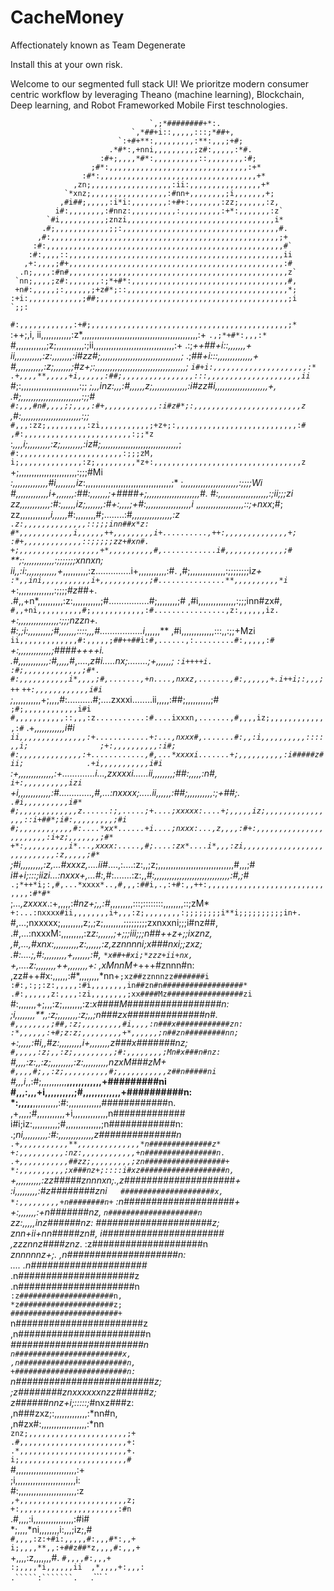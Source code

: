 # CacheMoney
Affectionately known as Team Degenerate

Install this at your own risk.

Welcome to our segmented full stack UI! We prioritze modern consumer centric workflow by leveraging Theano (machine learning), Blockchain, Deep learning, and Robot Frameworked Mobile First teschnologies.



                                   `,;*########+*:.                                                                                                   
                               `,*##+i::,,,,,:::;*##+,                                                                                                
                            `:+#+**:,,,,,,,,,:**:,,,;+#;                                                                                              
                          .*#*:,+nni,,,,,,,,,;z#:,,,,,:*#.                                                                                            
                        :#+;,,,,*#*:,,,,,,,,,,::,,,,,,,,:#;                                                                                           
                      ;#*:,,,,,,,,,,,,,,,,,,,,,,,,,,,,,,,:+*                                                                                          
                    :#*:,,,,,,,,,,,,,,,,,,,,,,,,,,,,,,,,,,,+*                                                                                         
                  ,zn;,,,,,,,,,,,,,,,,,,:ii:,,,,,,,,,,,,,,,,+*                                                                                        
                `*xnz;,,,,,,,,,,,,,,,,,:#nn+,,,,,,,,;i,,,,,,,+;                                                                                       
               ,#i##;,,,,,:i*i:,,,,,,,,:+#+:,,,,,,,:zz;,,,,,,:z,                                                                                      
              i#:,,,,,,,,:#nnz:,,,,,,,,,,:,,,,,,,,,:+*:,,,,,,,:z`                                                                                     
            `#i,,,,,,,,,,;znzi,,,,,,,,,,,,,,,,,,,,,,,,,,,,,,,,,i*                                                                                     
           .#;,,,,,,,,,,,,;;:,,,,,,,,,,,,,,,,,,,,,,,,,,,,,,,,,,,#.                                                                                    
          ,#:,,,,,,,,,,,,,,,,,,,,,,,,,,,,,,,,,,,,,,,,,,,,,,,,,,,;+                                                                                    
         :#:,,,,,,,,,,,,,,,,,,,,,,,,,,,,,,,,,,,,,,,,,,,,,,,,,,,,,#`                                                                                   
        :#:,,,,::,,,,,,,,,,,,,,,,,,,,,,,,,,,,,,,,,,,,,,,,,,,,,,,,ii                                                                                   
       ,+:,,,,;#+,,,,,,,,,,,,,,,,,,,,,,,,,,,,,,,,,,,,,,,,,,,,,,,,:#                                                                                   
      .n;,,,,:#n#,,,,,,,,,,,,,,,,,,,,,,,,,,,,,,,,,,,,,,,,,,,,,,,,,z`                                                                                  
     `nn;,,,,;z#:,,,,,,,:;*+#*:,,,,,,,,,,,,,,,,,,,,,,,,,,,,,,,,,,,#,                                                                                  
     +n#:,,,,,;:,,,,,,;+z#*;::,,,,,,,,,,,,,,,,,,,,,,,,,,,,,,,,,,,,*;                                                                                  
    :+i:,,,,,,,,,,,,;##;,,,,,,,,,,,,,,,,,,,,,,,,,,,,,,,,,,,,,,,,,,;i                                                                             `;;: 
   `#:,,,,,,,,,,,,:+#;,,,,,,,,,,,,,,,,,,,,,,,,,,,,,,,,,,,,,,,,,,,,;*                                                                          `:++;,i,
   ii,,,,,,,,,,,,:z*,,,,,,,,,,,,,,,,,,,,,,,,,,,,,,,,,,,,,,,,,,,,,,:+                                                                    `.,;*+#*:,,,:*
  `#,,,,,,,,,,,,;z;,,,,,,,,,,,:;ii,,,,,,,,,,,,,,,,,,,,,,,,,,,,,,,,:+                                                             .:;*++##+*i::,,,,,,,+
  ii,,,,,,,,,,,:z:,,,,,,,,:i#zz#*;,,,,,,,,,,,,,,,,,,,,,,,,,,,,,,,,;*                                                        .;*##+*i:::,,,,,,,,,,,,,,+
  #,,,,,,,,,,,:z;,,,,,,,;#z+;:,,,,,,,,,,,,,,,,,,,,,,,,,,,,,,,,,,,,;*                                                     `i#+i:,,,,,,,,,,,,,,,,,,,,,:*
 .+,,,,**,,,,,+i,,,,,,:##;,,,,,,,,,,,,,,,,:::,,,,,,,,,,,,,,,,,,,,,ii                                                   `*#;:,,,,,,,,,,,,,,,,,,,,,,,:;;
 *;,,,inz:,,,:#,,,,,,*z;,,,,,,,,,,,,,,:i#zz#i,,,,,,,,,,,,,,,,,,,,,+,                                                  .#;,,,,,,,,,,,,,,,,,,,,,,,,:;;#`
 #:,,,#n#,,,,;;,,,,:#+,,,,,,,,,,,,:i#z#*;:,,,,,,,,,,,,,,,,,,,,,,,,z`                                                 ,#:,,,,,,,,,,,,,,,,,,,,,,,,:;;** 
`#,,,:zz;,,,,,,,,,:zi,,,,,,,,,,,;+z+;:,,,,,,,,,,,,,,,,,,,,,,,,,,,:#                                                 ,#:,,,,,,,,,,,,,,,,,,,,,,,,:;;*z` 
:*,,,,i;,,,,,,,,,:z;,,,,,,,,,:iz#;,,,,,,,,,,,,,,,,,,,,,,,,,,,,,,,*;                                                `#:,,,,,,,,,,,,,,,,,,,,,,,:;;;zM,  
i;,,,,,,,,,,,,,,:z;,,,,,,,,,*z+:,,,,,,,,,,,,,,,,,,,,,,,,,,,,,,,,,z`                                                +;,,,,,,,,,,,,,,,,,,,,,,,:;;;#Mi   
*:,,,,,,,,,,,,,,#i,,,,,,,,iz*:,,,,,,,,,,,,,,,,,,,,,,,,,,,,,,,,,,;*                                                ;*,,,,,,,,,,,,,,,,,,,,,,:;;;;*Wi    
#*,,,,,,,,,,,,,i+,,,,,,,:##:,,,,,,,;+####+;,,,,,,,,,,,,,,,,,,,,,#.                                                #:,,,,,,,,,,,,,,,,,,,,:;ii;;;zi     
zz,,,,,,,,,,,,:#:,,,,,,iz;,,,,,,,:#+:,,,,;+#:,,,,,,,,,,,,,,,,,,i*                                                ,*,,,,,,,,,,,,,,,,,,::;+nxx*;#;      
zz,,,,,,,,,,,,*i,,,,,,*#:,,,,,,,,#;........:#*,,,,,,,,,,,,,,,,:z`                                               .z:,,,,,,,,,,,,,,::;;;inn##x*z:       
#*,,,,,,,,,,,,i,,,,,,++,,,,,,,,,i+..........,++:,,,,,,,,,,,,,,+;                                               :#+,,,,,,,,,,,,,::;;;;;zz+#xn#.        
+;,,,,,,,,,,,,,,,,,,+*,,,,,,,,,,#,............i#,,,,,,,,,,,,,;#                                              `**;:,,,,,,,,,,,,:;;;;;;;xnnxn;          
ii,,:i:,,,,,,,,,,,,+*,,,,,,,,,,:z..............i+,,,,,,,,,,,:#.                                             ,#;,,,,,,,,,,,,,,:;;;;;;;;i*z+`           
:*,,ini,,,,,,,,,,,i+,,,,,,,,,,,;#...............**,,,,,,,,,,*i                                            `*+:,,,,,,,,,,,,,,:;;;;*#z#*#+.             
.#,,+n*,,,,,,,,,,:z:,,,,,,,,,,,;#................#;,,,,,,,,;#                                            ,#i,,,,,,,,,,,,,,,:;;;inn#zx#,               
`#,,+ni,,,,,,,,,,#;,,,,,,,,,,,,:#................,z:,,,,,,iz.                                          `*+:,,,,,,,,,,,,,,,,:;;;nzzn+.                 
 #:,;i:,,,,,,,,,;#,,,,,,,::::,,,#.................i*,,,,,,**                                          ,#i,,,,,,,,,,,,,:::,,:;;+Mzi`                   
 ii,,,,,,,,,,,,,#:,,,,,;##++##i:#,......,:.........#:,,,,,:#                                        `*+:,,,,,,,,,,,,,;####++++i.                      
 .#,,,,,,,,,,,,:#,,,,,*#,....,*z#i.....*nx;........;+,,,,,,*;   `:i++++i.                          :#;,,,,,,,,,,,,,;#*.                               
  #:,,,,,,,,,,,i*,,,,;#,.......,+n....,nxxz,.......,#:,,,,,,+.i++i;:,,,;++`                      `++:,,,,,,,,,,,,i#i`                                 
  ;*,,,,,,,,,,,+;,,,,#:..........#;....zxxxi........ii,,,,,:##;,,,,,,,,,,;#`                    ;#;,,,,,,,,,,,,i#i`                                   
  `#,,,,,,,,,,,::,,,:z...........:#....ixxxn,.......,#,,,,iz;,,,,,,,,,,,,,:#`                 .+*,,,,,,,,,,,,i#i`                                     
   ii,,,,,,,,,,,,,,,:+............+:...,nxxx#,.......#:,,:i,,,,,,,,,,::::,,i;                ;+:,,,,,,,,,,:i#;`                                       
   `#:,,,,,,,,,,,,,,:+............,#,...*xxxxi.......+;,,,,,,,,,,:i#####z#ii;              .+i,,,,,,,,,,,i#i`                                         
    :+,,,,,,,,,,,,,,:+.............*i...,zxxxxi......ii,,,,,,,,;##*:,,,,,:*n#,`           i+:,,,,,,,,,,izi`                                           
     +i,,,,,,,,,,,,,:#.............,#,...:nxxxx;.....ii,,,,,,:##;,,,,,,,,,,:;+##*;.`    .#i,,,,,,,,,,i#*`                                             
     `#;,,,,,,,,,,,,,z......:;,.....;+....;xxxxx:....+;,,,,,iz;,,,,,,,,,,,,,,,,::i+##*;i#:,,,,,,,,,;#i`                                               
      `#;,,,,,,,,,,,,#:....*xx*......+i....;nxxx:...,z,,,,:#+:,,,,,,,,,,,,,,,,,,,,,,,:i+z;,,,,,,,;#*`                                                 
       `+*:,,,,,,,,,,i*...,xxxx:.....,#;....:zx*....i*,,,:zi,,,,,,,,,,,,,,,,,,,,,,,,,,,,:z,,,,,;#*`                                                   
         ;#i,,,,,,,,,:z,...#xxxz,....ii#*....,:....:z:,,;z;,,,,,,,,,,,,,,,,,,,,,,,,,,,,,,#,,,;#*`                                                     
          `i#+i;:::;iizi...:nxxx+,...#:,*#:.......:z:,,*#:,,,,,,,,,,,,,,,,,,,,,,,,,,,,,,:#,;#*`                                                       
             .;*++*i;:,#,...*xxxx*..,#,,,:##i,.,:+#:,,++:,,,,,,,,,,,,,,,,,,,,,,,,,,,,,,:#*#*`                                                         
                       ;*...,zxxxx*.:+,,,,,:*#nz+;,,:#*,,,,,,,,,:::;::::::::,,,,,,,,::;zM*`                                                           
                        +:...:nxxxx#ii,,,,,,,,i+,,,:z;,,,,,,,,:;;;;;;;;i**i;;;;;;;;;;in+.                                                             
                        `#,...;nxxxxx;,,,,,,,,,z;,;z;,,,,,,,,;;;;;;;;;zxnxxni;;;i#nz##,                                                               
                         .#,...:nxxxM:,,,,,,,,,:z*z:,,,,,,;+;;;iii;;;*n##++z+;;ixznz,                                                                 
                          ,#,...,#xnx:,,,,,,,,,,*z:,,,,,,:z,z*znnnni;*x###nxi;;zxz;                                                                   
                           .#:....;,#:,,,,,,,,,*+,,,,,,,:#, `*x##+#xi;*zzz+ii+nx,                                                                     
                            `+*,....z:,,,,,,,,++,,,,,,,,+:    ,xMnnM+*+++#znnn#n:                                                                     
                             ,zz#++#x:,,,,,,:#*,,,,,,,,*nn+` ;xz##zznnnzz#######i                                                                     
                            :#:,:;;:z:,,,,,:#i,,,,,,,,in##zn#n##################*                                                                     
                           .#:,,,,,,z:,,,,:zi,,,,,,,,;xx####Mz#################zi                                                                     
                          `#:,,,,,,,+;,,,:z;,,,,,,,,:z:*x####M#################n:                                                                     
                          ;i,,,,,,,,**,,:z;,,,,,,,,:z;,,;n###zx##############n#.                                                                      
                         `#,,,,,,,,;##,:z;,,,,,,,,,#i,,,,:n###x############zn:                                                                        
                         :*,,,,,,:+#;z:z;,,,,,,,,,+*,,,,,,;n##zn#########nn;`                                                                         
                         +:,,,,,:#i,,#z:,,,,,,,,,i+,,,,,,,,z###x#######nz;`                                                                           
                         #,,,,,:z;,,:z;,,,,,,,,,;#:,,,,,,,,;Mn#x###n#nz:                                                                              
                        `#,,,,:z:,,:z;,,,,,,,,,:z:,,,,,,,,,,nzxM###zM+                                                                                
                        `#,,,,#;,,:z;,,,,,,,,,,#;,,,,,,,,,,,z##n#####ni                                                                               
                        `#,,,i*,,:#;,,,,,,,,,,**,,,,,,,,,,,,+#########ni                                                                              
                         #,,,:,,,+i,,,,,,,,,,;#,,,,,,,,,,,,,+##########n:                                                                             
                         *:,,,,,**,,,,,,,,,,:#:,,,,,,,,,,,,,############n.                                                                            
                         ,+,,,,;#,,,,,,,,,,,+i,,,,,,,,,,,,,,n#############                                                                            
                          i#i;iz:,,,,,,,,,,;#,,,,,,,,,,,,,,;n############n:                                                                           
                           .;*ni,,,,,,,,,,:#:,,,,,,,,,,,,,,z##############n`                                                                          
                             .+,,,,,,,,,,,**,,,,,,,,,,,,,,*n##############z*                                                                          
                             +:,,,,,,,,,,:nz:,,,,,,,,,,,,+n################n.                                                                         
                            .+,,,,,,,,,,,##zz;,,,,,,,,,;zn##################+                                                                         
                            *:,,,,,,,,,,;x###nz+;::::i#xz###################n,                                                                        
                           `+,,,,,,,,,,:zz#####znnnxn;.,z####################+                                                                        
                           :i,,,,,,,,,:#z########zni`   #####################x,                                                                       
                           *:,,,,,,,,,+n########n+`     :n####################+                                                                       
                           +:,,,,,,,:+n#######nz,       `n####################n`                                                                      
                           zz:,,,,,inz######nz:          #####################z;                                                                      
                           znn+ii+nn#####zn#,            i######################                                                                      
                           ,zzznnz####znz*.              :z####################n`                                                                     
                            `*znnnnnz+;.                 ,n####################n:                                                                     
                               ....                      .n#####################*                                                                     
                                                         .n#####################z                                                                     
                                                         .n#####################n`                                                                    
                                                         :z#####################n,                                                                    
                                                         *z#####################z;                                                                    
                                                         ########################+                                                                    
                                                        `n#######################z                                                                    
                                                        ,n#######################n                                                                    
                                                        *########################n`                                                                   
                                                        n########################x,                                                                   
                                                       ,n########################n,                                                                   
                                                       +#########################n:                                                                   
                                                      `n#########################z;                                                                   
                                                      ;z########znxxxxxxnzz######z;                                                                   
                                                      z######nnz+i;:::::;*#nxz###z:                                                                   
                                                     ,n###zxz;:,,,,,,,,,,,,,:*nn#n,                                                                   
                                                     ,n#zx#:,,,,,,,,,,,,,,,,,,:*nn`                                                                   
                                                      znz;,,,,,,,,,,,,,,,,,,,,,,;+                                                                    
                                                      .#,,,,,,,,,,,,,,,,,,,,,,,,+:                                                                    
                                                      .*,,,,,,,,,,,,,,,,,,,,,,,,+.                                                                    
                                                      i;,,,,,,,,,,,,,,,,,,,,,,,,#                                                                     
                                                     `#,,,,,,,,,,,,,,,,,,,,,,,,:+                                                                     
                                                     ;i,,,,,,,,,,,,,,,,,,,,,,,,i:                                                                     
                                                     #:,,,,,,,,,,,,,,,,,,,,,,,:z`                                                                     
                                                    ,+,,,,,,,,,,,,,,,,,,,,,,,,z;                                                                      
                                                    +:,,,,,,,,,,,,,,,,,,,,,,:#n`                                                                      
                                                   .#,,,,:i,,,,,,,,,,,,,,,,:#i#                                                                       
                                                   *;,,,,*ni,,,,,,,,i:,,,;iz;,#                                                                       
                                                  `#,,,,:z:+#i:,,,,,#:,,,#*:,,+                                                                       
                                                  i;,,,,**,,:+##z##*z,,,,#:,,,+                                                                       
                                                 `+,,,,:z,,,,,,,#. `#,,,,#:,,,+                                                                       
                                                 :;,,,,*i,,,,,,ii  ,*,,,,+:,,,:                                                                       
                                                 .`````:```````.   `.``` `                                                                            
